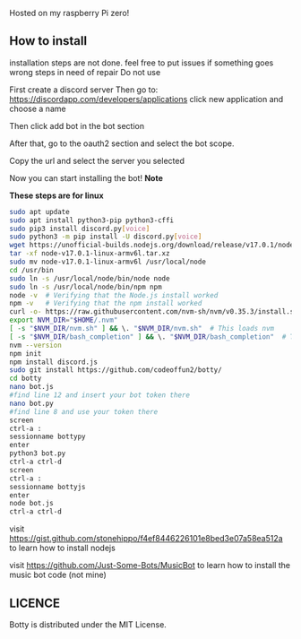 Hosted on my raspberry Pi zero!

<h2> How to install </h2>
installation steps are not done.
feel free to put issues if something goes wrong
steps in need of repair
Do not use

First create a discord server
Then go to:
https://discordapp.com/developers/applications
 click new application and choose a name
<p>
Then click add bot in the bot section 
<p>
After that, go to the oauth2 section and select the bot scope.
<p>
Copy the url and select the server you selected 
<p>
Now you can start installing the bot!
<b> Note
<p>
These steps are for linux </b>

```BASH
sudo apt update
sudo apt install python3-pip python3-cffi
sudo pip3 install discord.py[voice] 
sudo python3 -m pip install -U discord.py[voice]
wget https://unofficial-builds.nodejs.org/download/release/v17.0.1/node-v17.0.1-linux-armv6l.tar.gz
tar -xf node-v17.0.1-linux-armv6l.tar.xz
sudo mv node-v17.0.1-linux-armv6l /usr/local/node
cd /usr/bin
sudo ln -s /usr/local/node/bin/node node
sudo ln -s /usr/local/node/bin/npm npm
node -v  # Verifying that the Node.js install worked
npm -v   # Verifying that the npm install worked
curl -o- https://raw.githubusercontent.com/nvm-sh/nvm/v0.35.3/install.sh | bash
export NVM_DIR="$HOME/.nvm"
[ -s "$NVM_DIR/nvm.sh" ] && \. "$NVM_DIR/nvm.sh"  # This loads nvm
[ -s "$NVM_DIR/bash_completion" ] && \. "$NVM_DIR/bash_completion"  # This loads nvm bash_completion
nvm --version
npm init
npm install discord.js
sudo git install https://github.com/codeoffun2/botty/
cd botty
nano bot.js
#find line 12 and insert your bot token there
nano bot.py
#find line 8 and use your token there
screen 
ctrl-a :
sessionname bottypy
enter
python3 bot.py
ctrl-a ctrl-d
screen
ctrl-a :
sessionname bottyjs
enter
node bot.js
ctrl-a ctrl-d
````
visit https://gist.github.com/stonehippo/f4ef8446226101e8bed3e07a58ea512a to learn how to install nodejs <p>
visit https://github.com/Just-Some-Bots/MusicBot to learn how to install the music bot code (not mine)

<h2> LICENCE</h2>
<p>
Botty is distributed under the MIT License.
